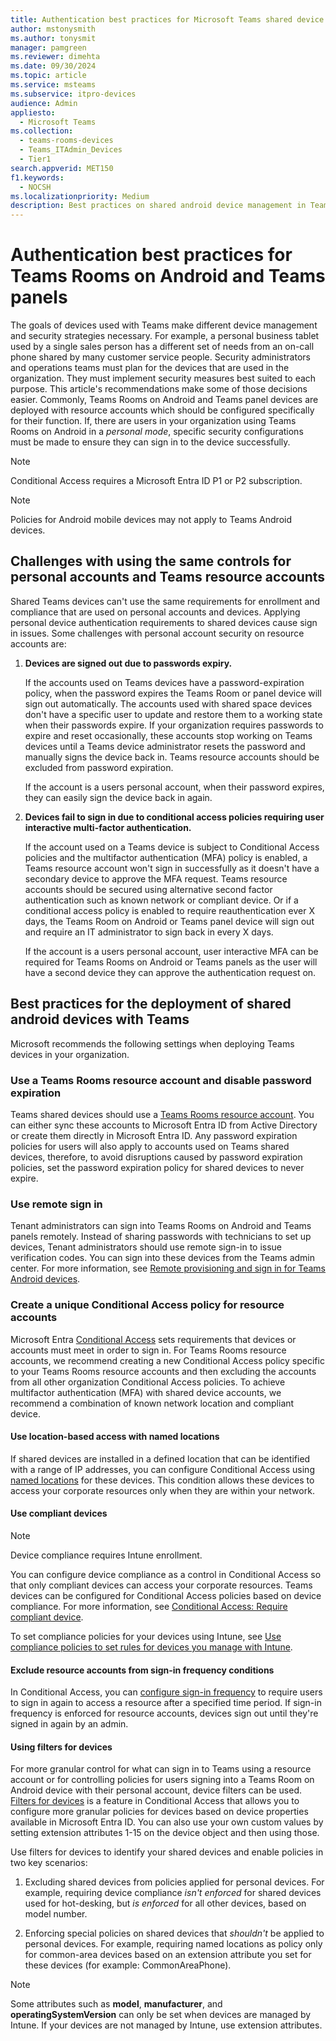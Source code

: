 ```yaml
---
title: Authentication best practices for Microsoft Teams shared device management of Android devices.
author: mstonysmith
ms.author: tonysmit
manager: pamgreen
ms.reviewer: dimehta
ms.date: 09/30/2024
ms.topic: article
ms.service: msteams
ms.subservice: itpro-devices
audience: Admin
appliesto: 
  - Microsoft Teams
ms.collection: 
  - teams-rooms-devices
  - Teams_ITAdmin_Devices
  - Tier1
search.appverid: MET150
f1.keywords: 
  - NOCSH
ms.localizationpriority: Medium
description: Best practices on shared android device management in Teams. This features Conditional Access, password policy, multifactor authentication advice and more.
---
```


# Authentication best practices for Teams Rooms on Android and Teams panels

The goals of devices used with Teams make different device management and security strategies necessary. For example, a personal business tablet used by a single sales person has a different set of needs from an on-call phone shared by many customer service people. Security administrators and operations teams must plan for the devices that are used in the organization. They must implement security measures best suited to each purpose. This article's recommendations make some of those decisions easier. Commonly, Teams Rooms on Android and Teams panel devices are deployed with resource accounts which should be configured specifically for their function. If, there are users in your organization using Teams Rooms on Android in a *personal mode*, specific security configurations must be made to ensure they can sign in to the device successfully.

>[!NOTE]
>Conditional Access requires a Microsoft Entra ID P1 or P2 subscription.

>[!NOTE]
>Policies for Android mobile devices may not apply to Teams Android devices.

## Challenges with using the same controls for personal accounts and Teams resource accounts

Shared Teams devices can't use the same requirements for enrollment and compliance that are used on personal accounts and devices. Applying personal device authentication requirements to shared devices cause sign in issues. Some challenges with personal account security on resource accounts are:

1.  **Devices are signed out due to passwords expiry.**

    If the accounts used on Teams devices have a password-expiration policy, when the password expires the Teams Room or panel device will sign out automatically. The accounts used with shared space devices don't have a specific user to update and restore them to a working state when their passwords expire. If your organization requires passwords to expire and reset occasionally, these accounts stop working on Teams devices until a Teams device administrator resets the password and manually signs the device back in. Teams resource accounts should be excluded from password expiration.

    If the account is a users personal account, when their password expires, they can easily sign the device back in again.

2.  **Devices fail to sign in due to conditional access policies requiring user interactive multi-factor authentication.**

    If the account used on a Teams device is subject to Conditional Access policies and the multifactor authentication (MFA) policy is enabled, a Teams resource account won't sign in successfully as it doesn't have a secondary device to approve the MFA request. Teams resource accounts should be secured using alternative second factor authentication such as known network or compliant device. Or if a conditional access policy is enabled to require reauthentication ever X days, the Teams Room on Android or Teams panel device will sign out and require an IT administrator to sign back in every X days.

    If the account is a users personal account, user interactive MFA can be required for Teams Rooms on Android or Teams panels as the user will have a second device they can approve the authentication request on.


## Best practices for the deployment of shared android devices with Teams

Microsoft recommends the following settings when deploying Teams devices in your organization.

### Use a Teams Rooms resource account and disable password expiration

Teams shared devices should use a [Teams Rooms resource account](/rooms/create-resource-account.md). You can either sync these accounts to Microsoft Entra ID from Active Directory or create them directly in Microsoft Entra ID. Any password expiration policies for users will also apply to accounts used on Teams shared devices, therefore, to avoid disruptions caused by password expiration policies, set the password expiration policy for shared devices to never expire.

### Use remote sign in

Tenant administrators can sign into Teams Rooms on Android and Teams panels remotely. Instead of sharing passwords with technicians to set up devices, Tenant administrators should use remote sign-in to issue verification codes. You can sign into these devices from the Teams admin center. For more information, see [Remote provisioning and sign in for Teams Android devices](/MicrosoftTeams/devices/remote-provision-remote-login). 

### Create a unique Conditional Access policy for resource accounts

Microsoft Entra [Conditional Access](/azure/active-directory/conditional-access/overview) sets requirements that devices or accounts must meet in order to sign in. For Teams Rooms resource accounts, we recommend creating a new Conditional Access policy specific to your Teams Rooms resource accounts and then excluding the accounts from all other organization Conditional Access policies. To achieve multifactor authentication (MFA) with shared device accounts, we recommend a combination of known network location and compliant device.

#### Use location-based access with named locations

If shared devices are installed in a defined location that can be identified with a range of IP addresses, you can configure Conditional Access using [named locations](/azure/active-directory/conditional-access/location-condition) for these devices. This condition allows these devices to access your corporate resources only when they are within your network.

#### Use compliant devices

>[!NOTE]
>Device compliance requires Intune enrollment.

You can configure device compliance as a control in Conditional Access so that only compliant devices can access your corporate resources. Teams devices can be configured for Conditional Access policies based on device compliance. For more information, see [Conditional Access: Require compliant device](/azure/active-directory/conditional-access/howto-conditional-access-policy-compliant-device).

To set compliance policies for your devices using Intune, see [Use compliance policies to set rules for devices you manage with Intune](/mem/intune/protect/device-compliance-get-started).

#### Exclude resource accounts from sign-in frequency conditions

In Conditional Access, you can [configure sign-in frequency](/azure/active-directory/conditional-access/howto-conditional-access-session-lifetime#user-sign-in-frequency) to require users to sign in again to access a resource after a specified time period. If sign-in frequency is enforced for resource accounts, devices sign out until they're signed in again by an admin.

#### Using filters for devices

For more granular control for what can sign in to Teams using a resource account or for controlling policies for users signing into a Teams Room on Android device with their personal account, device filters can be used. [Filters for devices](/azure/active-directory/conditional-access/concept-condition-filters-for-devices) is a feature in Conditional Access that allows you to configure more granular policies for devices based on device properties available in Microsoft Entra ID. You can also use your own custom values by setting extension attributes 1-15 on the device object and then using those.

Use filters for devices to identify your shared devices and enable policies in two key scenarios:

1.  Excluding shared devices from policies applied for personal devices. For example, requiring device compliance *isn't enforced* for shared devices used for hot-desking, but *is enforced* for all other devices, based on model number.

2.  Enforcing special policies on shared devices that *shouldn't* be applied to personal devices. For example, requiring named locations as policy only for common-area devices based on an extension attribute you set for these devices (for example: CommonAreaPhone).

>[!NOTE] 
> Some attributes such as **model**, **manufacturer**, and **operatingSystemVersion** can only be set when devices are managed by Intune. If your devices are not managed by Intune, use extension attributes.
